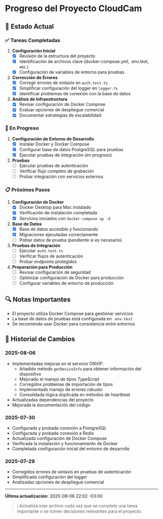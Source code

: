# Progreso del Proyecto CloudCam

## 📌 Estado Actual

### ✅ Tareas Completadas

1. **Configuración Inicial**
   - [x] Revisión de la estructura del proyecto
   - [x] Identificación de archivos clave (docker-compose.yml, .env.test, etc.)
   - [x] Configuración de variables de entorno para pruebas

2. **Corrección de Errores**
   - [x] Corregir errores de sintaxis en `auth.test.ts`
   - [x] Simplificar configuración del logger en `logger.ts`
   - [x] Identificar problemas de conexión con la base de datos

3. **Análisis de Infraestructura**
   - [x] Revisar configuración de Docker Compose
   - [x] Evaluar opciones de despliegue comercial
   - [x] Documentar estrategias de escalabilidad

### 🔄 En Progreso

1. **Configuración de Entorno de Desarrollo**
   - [x] Instalar Docker y Docker Compose
   - [x] Configurar base de datos PostgreSQL para pruebas
   - [x] Ejecutar pruebas de integración (en progreso)

2. **Pruebas**
   - [ ] Ejecutar pruebas de autenticación
   - [ ] Verificar flujo completo de grabación
   - [ ] Probar integración con servicios externos

### 📋 Próximos Pasos

1. **Configuración de Docker**
   - [x] Docker Desktop para Mac instalado
   - [x] Verificación de instalación completada
   - [x] Servicios iniciados con `docker-compose up -d`

2. **Base de Datos**
   - [x] Base de datos accesible y funcionando
   - [x] Migraciones ejecutadas correctamente
   - [ ] Poblar datos de prueba (pendiente si es necesario)

3. **Pruebas de Integración**
   - [ ] Ejecutar `auth.test.ts`
   - [ ] Verificar flujos de autenticación
   - [ ] Probar endpoints protegidos

4. **Preparación para Producción**
   - [ ] Revisar configuración de seguridad
   - [ ] Optimizar configuración de Docker para producción
   - [ ] Configurar variables de entorno de producción

## 🔍 Notas Importantes

- El proyecto utiliza Docker Compose para gestionar servicios
- La base de datos de pruebas está configurada en `.env.test`
- Se recomienda usar Docker para consistencia entre entornos

## 📅 Historial de Cambios

### 2025-08-06
- Implementadas mejoras en el servicio ONVIF:
  - Añadido método `getDeviceInfo` para obtener información del dispositivo
  - Mejorado el manejo de tipos TypeScript
  - Corregidos problemas de importación de tipos
  - Implementado manejo de errores robusto
  - Consolidada lógica duplicada en métodos de heartbeat
- Actualizadas dependencias del proyecto
- Mejorada la documentación del código

### 2025-07-30
- Configurada y probada conexión a PostgreSQL
- Configurada y probada conexión a Redis
- Actualizada configuración de Docker Compose
- Verificada la instalación y funcionamiento de Docker
- Completada configuración inicial del entorno de desarrollo

### 2025-07-29
- Corregidos errores de sintaxis en pruebas de autenticación
- Simplificada configuración del logger
- Analizadas opciones de despliegue comercial

---

**Última actualización:** 2025-08-06 22:02 -03:00

> ℹ️ Actualiza este archivo cada vez que se complete una tarea importante o se tomen decisiones relevantes para el proyecto.
